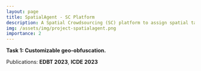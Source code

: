 ```yaml
---
layout: page
title: SpatialAgent - SC Platform
description: A Spatial Crowdsourcing (SC) platform to assign spatial tasks to crowdsourced workers. 
img: /assets/img/project-spatialagent.png
importance: 2
---
```


**Task 1: Customizable geo-obfuscation.**

Publications: **EDBT 2023**, **ICDE 2023**

